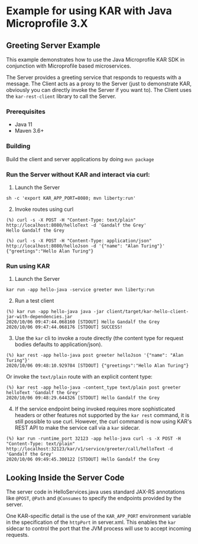# Example for using KAR with Java Microprofile 3.X

## Greeting Server Example

This example demonstrates how to use the
Java Microprofile KAR SDK in conjunction with Microprofile based
microservices.

The Server provides a greeting service that responds to requests with
a message.  The Client acts as a proxy to the Server (just to
demonstrate KAR, obviously you can directly invoke the Server if you
want to).  The Client uses the `kar-rest-client` library to call the
Server.

### Prerequisites
- Java 11
- Maven 3.6+

### Building
Build the client and server applications by doing `mvn package`

### Run the Server without KAR and interact via curl:

1. Launch the Server
```shell
sh -c 'export KAR_APP_PORT=8080; mvn liberty:run'
```
2. Invoke routes using curl
```shell
(%) curl -s -X POST -H "Content-Type: text/plain" http://localhost:8080/helloText -d 'Gandalf the Grey'
Hello Gandalf the Grey
```
```shell
(%) curl -s -X POST -H "Content-Type: application/json" http://localhost:8080/helloJson -d '{"name": "Alan Turing"}'
{"greetings":"Hello Alan Turing"}
```

### Run using KAR

1. Launch the Server
```shell
kar run -app hello-java -service greeter mvn liberty:run
```

2. Run a test client
```shell
(%) kar run -app hello-java java -jar client/target/kar-hello-client-jar-with-dependencies.jar
2020/10/06 09:47:44.068160 [STDOUT] Hello Gandalf the Grey
2020/10/06 09:47:44.068176 [STDOUT] SUCCESS!
```

3. Use the `kar` cli to invoke a route directly (the content type for request bodies defaults to application/json).
```shell
(%) kar rest -app hello-java post greeter helloJson '{"name": "Alan Turing"}'
2020/10/06 09:48:10.929784 [STDOUT] {"greetings":"Hello Alan Turing"}
```
Or invoke the `text/plain` route with an explicit content type:
```shell
(%) kar rest -app hello-java -content_type text/plain post greeter helloText 'Gandalf the Grey'
2020/10/06 09:48:29.644326 [STDOUT] Hello Gandalf the Grey
```

4. If the service endpoint being invoked requires more sophisticated
headers or other features not supported by the `kar rest` command, it
is still possible to use curl. However, the curl command is now using
KAR's REST API to make the service call via a `kar` sidecar.

```shell
(%) kar run -runtime_port 32123 -app hello-java curl -s -X POST -H "Content-Type: text/plain" http://localhost:32123/kar/v1/service/greeter/call/helloText -d 'Gandalf the Grey'
2020/10/06 09:49:45.300122 [STDOUT] Hello Gandalf the Grey
```

## Looking Inside the Server Code

The server code in HelloServices.java uses standard JAX-RS annotations like `@POST`,
`@Path` and `@Consumes` to specify the endpoints provided by the server.

One KAR-specific detail is the use of the `KAR_APP_PORT` environment variable
in the specification of the `httpPort` in server.xml.  This enables the `kar` sidecar
to control the port that the JVM process will use to accept incoming requests.
